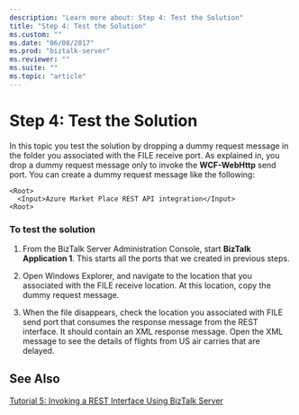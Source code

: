 ```yaml
---
description: "Learn more about: Step 4: Test the Solution"
title: "Step 4: Test the Solution"
ms.custom: ""
ms.date: "06/08/2017"
ms.prod: "biztalk-server"
ms.reviewer: ""
ms.suite: ""
ms.topic: "article"
---
```

# Step 4: Test the Solution
In this topic you test the solution by dropping a dummy request message in the folder you associated with the FILE receive port. As explained in, you drop a dummy request message only to invoke the **WCF-WebHttp** send port. You can create a dummy request message like the following:  
  
```  
<Root>  
  <Input>Azure Market Place REST API integration</Input>  
<Root>  
```  
  
### To test the solution  
  
1.  From the BizTalk Server Administration Console, start **BizTalk Application 1**. This starts all the ports that we created in previous steps.  
  
2.  Open Windows Explorer, and navigate to the location that you associated with the FILE receive location. At this location, copy the dummy request message.  
  
3.  When the file disappears, check the location you associated with FILE send port that consumes the response message from the REST interface. It should contain an XML response message. Open the XML message to see the details of flights from US air carries that are delayed.  
  
## See Also  
 [Tutorial 5: Invoking a REST Interface Using BizTalk Server](../core/tutorial-5-invoking-a-rest-interface-using-biztalk-server.md)
